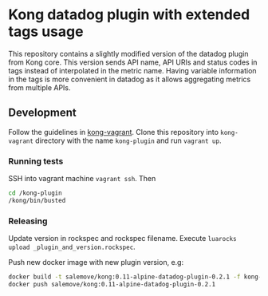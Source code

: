 # Kong datadog plugin with extended tags usage

This repository contains a slightly modified version of the datadog plugin from
Kong core. This version sends API name, API URIs and status codes in tags
instead of interpolated in the metric name. Having variable information in the
tags is more convenient in datadog as it allows aggregating metrics from
multiple APIs.

## Development

Follow the guidelines in [kong-vagrant](https://github.com/Kong/kong-vagrant).
Clone this repository into `kong-vagrant` directory with the name `kong-plugin`
and run `vagrant up`.

### Running tests

SSH into vagrant machine `vagrant ssh`.
Then
```bash
cd /kong-plugin
/kong/bin/busted
```

### Releasing

Update version in rockspec and rockspec filename. Execute `luarocks upload _plugin_and_version.rockspec`.

Push new docker image with new plugin version, e.g:

```bash
docker build -t salemove/kong:0.11-alpine-datadog-plugin-0.2.1 -f kong-salemove.Dockerfile .
docker push salemove/kong:0.11-alpine-datadog-plugin-0.2.1
```
